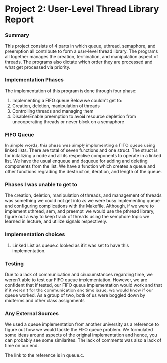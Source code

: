 # Project 2: User-Level Thread Library Report

### **Summary**
This project consists of 4 parts in which queue, uthread, semaphore, and 
preemption all contribute to form a user-level thread library. The programs 
all together manages the creation, termination, and manipulation aspect of 
threads. The programs also dictate which order they are processed and what 
get processed via priority.

### **Implementation Phases**
The implementation of this program is done through four phase: 

1. Implementing a FIFO queue
Below we couldn't get to: 
2. Creation, deletion, manipulation of threads
3. Controlling threads and managing them
4. Disable/Enable preemption to avoid resource depletion from 
uncooperating threads or never block on a semaphore

### **FIFO Queue** 
In simple words, this phase was simply implementing a FIFO queue using 
linked lists. There are total of seven functions and one struct. The 
struct is for initalizing a node and all its respective components to
operate in a linked list. We have the usual enqueue and dequeue for 
adding and deleting components from the list. We have a function which 
creates a queue and other functions regrading the destruction, 
iteration, and length of the queue. 

### **Phases I was unable to get to**
The creation, deletion, manipulation of threads, and management of threads
was something we could not get into as we were busy implementing queue and 
configuring complications with the Makefile. Although, if we were to 
implement uthread, sem, and preempt, we would use the pthread library,
figure out a way to keep track of threads using the semphore topic we 
learned in lecture, and utilize signals respectively. 

### **Implementation choices**
1. Linked List as queue.c looked as if it was set to have this implementation.

### **Testing**
Due to a lack of communication and cirucumstances regarding time, we weren't 
able to test our FIFO queue implementation. However, we are confident that if 
tested, our FIFO queue implementation would work and that if it weren't for 
the communication and time issue, we would know if our queue worked. As a 
group of two, both of us were boggled down by midterms and other class 
assignments.

### **Any External Sources**
We used a queue implementation from another university as a reference to 
figure out how we would tackle the FIFO queue problem. We formulated some 
ideas around aspects of the original implementation and hence, you can 
probably see some similarites. The lack of comments was also a lack of 
time on our end. 

The link to the reference is in queue.c. 
